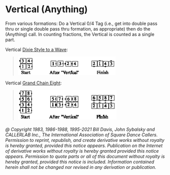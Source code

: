 
# Vertical (Anything)

From various formations: Do a Vertical 0/4 Tag (i.e., get into double pass
thru or single double pass thru formation, as appropriate) then do the
(Anything) call. In counting fractions, the Vertical is counted as a single
part. 

Vertical [Dixie Style to a Wave](../ms/dixie_style.md): 

> 
> ![alt](vertical_anything_1.png)
> 

Vertical [Grand Chain Eight](grand_chain_eight.md):

> 
> ![alt](vertical_anything_2.png)
> 

###### @ Copyright 1983, 1986-1988, 1995-2021 Bill Davis, John Sybalsky and CALLERLAB Inc., The International Association of Square Dance Callers. Permission to reprint, republish, and create derivative works without royalty is hereby granted, provided this notice appears. Publication on the Internet of derivative works without royalty is hereby granted provided this notice appears. Permission to quote parts or all of this document without royalty is hereby granted, provided this notice is included. Information contained herein shall not be changed nor revised in any derivation or publication.
